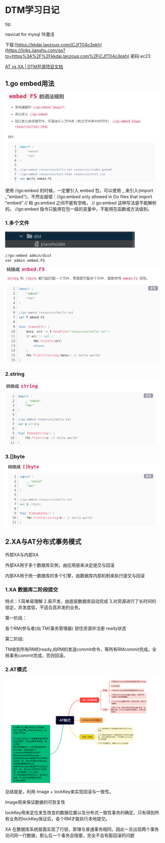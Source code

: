 # DTM学习日记

tip:

navicat for mysql 16激活

下载:[https://kkdaj.lanzouq.com/iCJfT04o3pkh](https://links.jianshu.com/go?to=https%3A%2F%2Fkkdaj.lanzouq.com%2FiCJfT04o3pkh) 密码:ec23

[AT vs XA | DTM开源项目文档](https://dtm.pub/practice/at.html#db-support)

## 1.go embed用法

![image-20221130223354102](.\dtm\image-20221130223354102.png)

使用 //go:embed 的时候，一定要引入 embed 包，可以使用 _ 来引入(import _"embed")，不然会报错：//go:embed only allowed in Go files that import "embed"
// 和 go:embed 之间不能有空格， // go:embed 这种写法是不能解析的。
//go:embed 指令只能用在包一级的变量中，不能用在函数或方法级别。



### 1.多个文件

![image-20221130223024065](.\dtm\image-20221130223024065.png)

```
//go:embed admin/dist
var admin embed.FS
```

![image-20221130223054244](.\dtm\image-20221130223054244.png)



### 2.string

![image-20221130223216010](.\dtm\image-20221130223216010.png)

### 3.[]byte

![image-20221130223236832](.\dtm\image-20221130223236832.png)

## 2.XA与AT分布式事务模式

外部XA与内部XA

外部XA用于多个数据库实例，由应用层来决定提交与回滚

内部XA用于统一数据库的多个引擎，由数据库内部机制来执行提交与回滚

### 1.XA 数据库二阶段提交

特点：1.简单易理解 2.易开发，由底层数据库自动完成 3.对资源进行了长时间的锁定，并发度低，不适合高并发的业务。

第一阶段：

各个RM(参与者)向 TM(事务管理器) 锁住资源并注册 ready状态

第二阶段:

TM收到所有RM的ready,向RM的发送commit命令，等所有RMcommit完成。全局事务commit完成，否则回滚。

### 2.AT模式

![image-20221130234827219](.\dtm\image-20221130234827219.png)

总结就是，利用  Image  + lockKey来实现回滚与一致性。

Image用来保证数据的可恢复性

lockKey用来定位发生改变的数据位置以及分布式一致性事务的确定。只有得到所有业务的lockKey保证后，各个RM才能执行本地提交。



XA 在数据库系统层面实现了行锁，原理与普通事务相同，因此一旦出现两个事务访问同一行数据，那么后一个事务会阻塞，完全不会有脏回滚的问题
